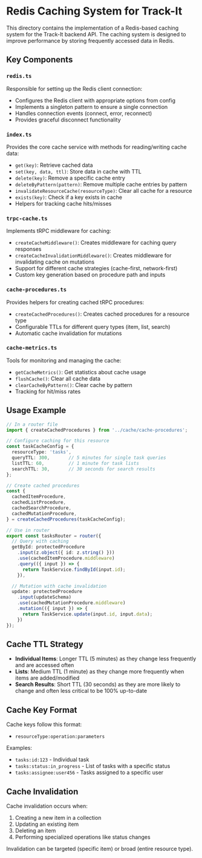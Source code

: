 # Redis Caching System for Track-It

This directory contains the implementation of a Redis-based caching system for the Track-It backend API. The caching system is designed to improve performance by storing frequently accessed data in Redis.

## Key Components

### `redis.ts`

Responsible for setting up the Redis client connection:

- Configures the Redis client with appropriate options from config
- Implements a singleton pattern to ensure a single connection
- Handles connection events (connect, error, reconnect)
- Provides graceful disconnect functionality

### `index.ts`

Provides the core cache service with methods for reading/writing cache data:

- `get(key)`: Retrieve cached data
- `set(key, data, ttl)`: Store data in cache with TTL
- `delete(key)`: Remove a specific cache entry
- `deleteByPattern(pattern)`: Remove multiple cache entries by pattern
- `invalidateResourceCache(resourceType)`: Clear all cache for a resource
- `exists(key)`: Check if a key exists in cache
- Helpers for tracking cache hits/misses

### `trpc-cache.ts`

Implements tRPC middleware for caching:

- `createCacheMiddleware()`: Creates middleware for caching query responses
- `createCacheInvalidationMiddleware()`: Creates middleware for invalidating cache on mutations
- Support for different cache strategies (cache-first, network-first)
- Custom key generation based on procedure path and inputs

### `cache-procedures.ts`

Provides helpers for creating cached tRPC procedures:

- `createCachedProcedures()`: Creates cached procedures for a resource type
- Configurable TTLs for different query types (item, list, search)
- Automatic cache invalidation for mutations

### `cache-metrics.ts`

Tools for monitoring and managing the cache:

- `getCacheMetrics()`: Get statistics about cache usage
- `flushCache()`: Clear all cache data
- `clearCacheByPattern()`: Clear cache by pattern
- Tracking for hit/miss rates

## Usage Example

```typescript
// In a router file
import { createCachedProcedures } from '../cache/cache-procedures';

// Configure caching for this resource
const taskCacheConfig = {
  resourceType: 'tasks',
  queryTTL: 300,       // 5 minutes for single task queries
  listTTL: 60,         // 1 minute for task lists
  searchTTL: 30,       // 30 seconds for search results
};

// Create cached procedures
const {
  cachedItemProcedure,
  cachedListProcedure,
  cachedSearchProcedure,
  cachedMutationProcedure,
} = createCachedProcedures(taskCacheConfig);

// Use in router
export const tasksRouter = router({
  // Query with caching
  getById: protectedProcedure
    .input(z.object({ id: z.string() }))
    .use(cachedItemProcedure.middleware)
    .query(({ input }) => {
      return TaskService.findById(input.id);
    }),

  // Mutation with cache invalidation
  update: protectedProcedure
    .input(updateSchema)
    .use(cachedMutationProcedure.middleware)
    .mutation(({ input }) => {
      return TaskService.update(input.id, input.data);
    })
});
```

## Cache TTL Strategy

- **Individual Items**: Longer TTL (5 minutes) as they change less frequently and are accessed often
- **Lists**: Medium TTL (1 minute) as they change more frequently when items are added/modified
- **Search Results**: Short TTL (30 seconds) as they are more likely to change and often less critical to be 100% up-to-date

## Cache Key Format

Cache keys follow this format:
- `resourceType:operation:parameters`

Examples:
- `tasks:id:123` - Individual task
- `tasks:status:in_progress` - List of tasks with a specific status
- `tasks:assignee:user456` - Tasks assigned to a specific user

## Cache Invalidation

Cache invalidation occurs when:
1. Creating a new item in a collection
2. Updating an existing item
3. Deleting an item
4. Performing specialized operations like status changes

Invalidation can be targeted (specific item) or broad (entire resource type).